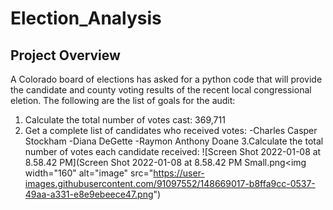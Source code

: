 # Election_Analysis

## Project Overview
A Colorado board of elections has asked for a python code that will provide the candidate and county voting results of the recent local congressional eletion.  The following are the list of goals for the audit:

1. Calculate the total number of votes cast: 369,711
2. Get a complete list of candidates who received votes:
  -Charles Casper Stockham
  -Diana DeGette
  -Raymon Anthony Doane
3.Calculate the total number of votes each candidate received:
![Screen Shot 2022-01-08 at 8.58.42 PM](Screen Shot 2022-01-08 at 8.58.42 PM Small.png<img width="160" alt="image" src="https://user-images.githubusercontent.com/91097552/148669017-b8ffa9cc-0537-49aa-a331-e8e9ebeece47.png")

